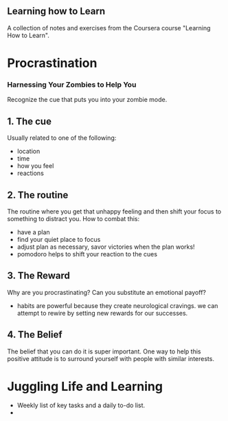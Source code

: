 ## Learning how to Learn
A collection of notes and exercises from the Coursera course "Learning How to Learn".


# Procrastination


### Harnessing Your Zombies to Help You
Recognize the cue that puts you into your zombie mode.

## 1. The cue
Usually related to one of the following:

- location
- time
- how you feel
- reactions

## 2. The routine
The routine where you get that unhappy feeling and then shift your focus to something to distract you. How to combat this:

- have a plan
- find your quiet place to focus
- adjust plan as necessary, savor victories when the plan works!
- pomodoro helps to shift your reaction to the cues

## 3. The Reward
Why are you procrastinating? Can you substitute an emotional payoff? 

- habits are powerful because they create neurological cravings. we can attempt to rewire by setting new rewards for our successes.

## 4. The Belief
The belief that you can do it is super important. One way to help this positive attitude is to surround yourself with people with similar interests.

# Juggling Life and Learning
* Weekly list of key tasks and a daily to-do list.
*  